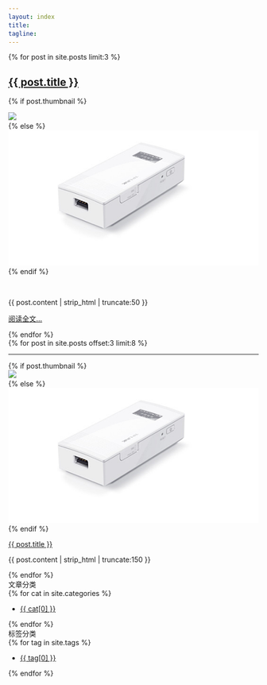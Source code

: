```yaml
---
layout: index
title:
tagline:
---
```

<div class="row">
        {% for post in site.posts limit:3 %}
        <div class="span4">
            <div class="index-post-title">
                <a href="{{ BASE_PATH }}{{ post.url }}">
                    <h2 class="index-title">{{ post.title }}</h2>
                </a>
            </div>
            <p>{% if post.thumbnail %}</p>
            <div class="thumbnail-wrapper">
                <img src="{{ post.thumbnail }}" />
            </div>
            {% else %}
            <div class="thumbnail-wrapper">
                <img src="/images/nothumbnail.jpg" />
            </div>
            {% endif %}
            <p>&nbsp;</p>
            <div class="brief-content">
                {{ post.content | strip_html | truncate:50 }}
            </div>
            <p>
                <a class="btn" href="{{ BASE_PATH }}{{ post.url }}">阅读全文...</a>
            </p>
        </div>
        {% endfor %}
</div>
<div class="row">
<div class="span9">
    {% for post in site.posts offset:3 limit:8 %}
    <hr class="content-hr"/>
    <div class="row content-row">
        <div class="span2">
            {% if post.thumbnail %}
            <div class="thumbnail-wrapper-mini">
                <img src="{{ post.thumbnail }}" />
            </div>
            {% else %}
            <div class="thumbnail-wrapper-mini">
                <img src="/images/nothumbnail.jpg" />
            </div>
            {% endif %}
        </div>
        <div class="span10">
            <p>
                <a href="{{ BASE_PATH }}{{ post.url }}">
                    <div class="index-title">{{ post.title }}</div>
                </a>
            </p>
            <p>{{ post.content | strip_html | truncate:150 }}</p>
        </div>
    </div>
    {% endfor %}
</div>
<div class="span3">
    <div class="index-sidebar">
        <div class="sidebar-title">文章分类</div>
        <div class="column-sidebar">
            {% for cat in site.categories %}
            <ul>
                <li class="column-list-item">
                    <a href="/categories.html">{{ cat[0] }}</a>
                </li>
            </ul>
            {% endfor %}
        </div>
    </div>
    <div class="index-sidebar">
        <div class="sidebar-title">标签分类</div>
        <div class="column-sidebar">
            {% for tag in site.tags %}
            <ul>
                <li class="column-list-item">
                    <a href="/tags.html">{{ tag[0] }} </a>
                </li>
            </ul>
            {% endfor %}
        </div>
    </div>
</div>
</div>
